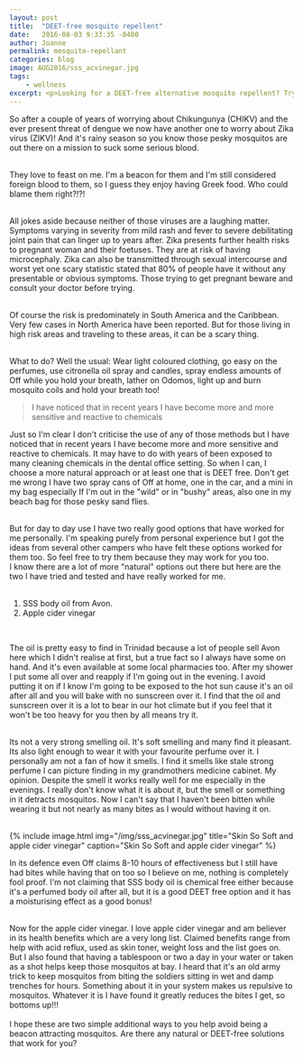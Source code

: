 ```yaml
---
layout: post
title:  "DEET-free mosquito repellent"
date:   2016-08-03 9:33:35 -0400
author: Joanne
permalink: mosquito-repellant
categories: blog
image: AUG2016/sss_acvinegar.jpg
tags:
    - wellness
excerpt: <p>Looking for a DEET-free alternative mosquito repellent? Try these unexpected methods</p>
---
```


So after a couple of years of worrying about Chikungunya (CHIKV) and the ever present threat of dengue we now have another one to worry about Zika virus (ZIKV)! And it's rainy season so you know those pesky mosquitos are out there on a mission to suck some serious blood.  
<br>

They love to feast on me. I'm a beacon for them and I'm still considered foreign blood to them, so I guess they enjoy having Greek food. Who could blame them right?!?!
<br><br>

All jokes aside because neither of those viruses are a laughing matter. Symptoms varying in severity from mild rash and fever to severe debilitating joint pain that can linger up to years after. Zika presents further health risks to pregnant woman and their foetuses. They are at risk of having microcephaly.  Zika can also be transmitted through sexual intercourse and worst yet one scary statistic stated that 80% of people have it without any presentable or obvious symptoms. Those trying to get pregnant beware and consult your doctor before trying.
<br><br>

Of course the risk is predominately in South America and the Caribbean.  Very few cases in North America have been reported. But for those living in high risk areas and traveling to these areas, it can be a scary thing.   
<br>

What to do? Well the usual: Wear light coloured clothing, go easy on the perfumes, use citronella oil spray and candles, spray endless amounts of Off while you hold your breath, lather on Odomos, light up and burn mosquito coils and hold your breath too!
<br>

> I have noticed that in recent years I have become more and more sensitive and reactive to chemicals

Just so I'm clear I don't criticise the use of any of those methods but I have noticed that in recent years I have become more and more sensitive and reactive to chemicals. It may have to do with years of been exposed to many cleaning chemicals in the dental office setting. So when I can, I choose a more natural approach or at least one that is DEET free. Don't get me wrong I have two spray cans of Off at home, one in the car, and a mini in my bag especially If I'm out in the "wild" or in "bushy" areas, also one in my beach bag for those pesky sand flies.
<br><br>

But for day to day use I have two really good options that have worked for me personally.  I'm speaking purely from personal experience but I got the ideas from several other campers who have felt these options worked for them too. So feel free to try them because they may work for you too.  
I know there are a lot of more "natural" options out there but here are the two I have tried and tested and have really worked for me.
<br><br>

1. SSS body oil from Avon.
1. Apple cider vinegar
<br>

The oil is pretty easy to find in Trinidad because a lot of people sell Avon here which I didn't realise at first, but a true fact so I always have some on hand. And it's even available at some local pharmacies too. After my shower I put some all over and reapply if I'm going out in the evening. I avoid putting it on if I know I'm going to be exposed to the hot sun cause it's an oil after all and you will bake with no sunscreen over it. I find that the oil and sunscreen over it is a lot to bear in our hot climate but if you feel that it won't be too heavy for you then by all means try it.
<br><br>

Its not a very strong smelling oil. It's soft smelling and many find it pleasant. Its also light enough to wear it with your favourite perfume over it. I personally am not a fan of how it smells.  I find it smells like stale strong perfume I can picture finding in my grandmothers medicine cabinet. My opinion.  Despite the smell it works really well for me especially in the evenings. I really don't know what it is about it, but the smell or something in it detracts mosquitos. Now I can't say that I haven't been bitten while wearing it but not nearly as many bites as I would without having it on.
<br><br>

{% include image.html
            img="/img/sss_acvinegar.jpg"
            title="Skin So Soft and apple cider vinegar"
            caption="Skin So Soft and apple cider vinegar" %}

In its defence even Off claims 8-10 hours of effectiveness but I still have had bites while having that on too so I believe on me, nothing is completely fool proof. I'm not claiming that SSS body oil is chemical free either because it's a perfumed body oil after all, but it is a good DEET free option and it has a moisturising effect as a good bonus!
<br><br>

Now for the apple cider vinegar. I love apple cider vinegar and am believer in its health benefits which are a very long list. Claimed benefits range from help with acid reflux, used as skin toner, weight loss and the list goes on. But I also found that having a tablespoon or two a day in your water or taken as a shot helps keep those mosquitos at bay. I heard that it's an old army trick to keep mosquitos from biting the soldiers sitting in wet and damp trenches for hours. Something about it in your system makes us repulsive to mosquitos. Whatever it is I have found it greatly reduces the bites I get, so bottoms up!!!
<br><br>
I hope these are two simple additional ways to you help avoid being a beacon attracting mosquitos. Are there any natural or DEET-free solutions that work for you?
